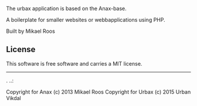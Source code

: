 The urbax application is based on the Anax-base.
 
A boilerplate for smaller websites or webbapplications using PHP.
 
Built by Mikael Roos
 
License 
------------------
 
This software is free software and carries a MIT license.
 
 
------------------
 .
..:
 
Copyright for Anax (c) 2013 Mikael Roos
Copyright for Urbax (c) 2015 Urban Vikdal
